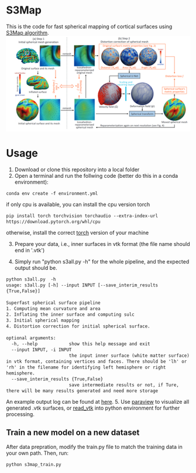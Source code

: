 # S3Map
This is the code for fast spherical mapping of cortical surfaces using [S3Map algorithm](https://link.springer.com/chapter/10.1007/978-3-031-16446-0_16).
![Figure framework](https://github.com/zhaofenqiang/S3Map/blob/main/examples/fig_framework.png)

# Usage
1. Download or clone this repository into a local folder
2. Open a terminal and run the follwing code (better do this in a conda environment):
```
conda env create -f environment.yml
```
if only cpu is available, you can install the cpu version torch
```
pip install torch torchvision torchaudio --extra-index-url https://download.pytorch.org/whl/cpu
```
otherwise, install the correct [torch](https://pytorch.org/get-started/locally/) version of your machine

3. Prepare your data, i.e., inner surfaces in vtk format (the file name should end in '.vtk')

4. Simply run "python s3all.py  -h" for the whole pipeline, and the expected output should be.
```
python s3all.py  -h
usage: s3all.py [-h] --input INPUT [--save_interim_results {True,False}]

Superfast spherical surface pipeline 
1. Computing mean curvature and area 
2. Inflating the inner surface and computing sulc 
3. Initial spherical mapping 
4. Distortion correction for initial spherical surface.

optional arguments:
  -h, --help            show this help message and exit
  --input INPUT, -i INPUT
                        the input inner surface (white matter surface) in vtk format, containing vertices and faces. There should be 'lh' or 'rh' in the filename for identifying left hemisphere or right hemisphere.
  --save_interim_results {True,False}
                        save intermediate results or not, if Ture, there will be many results generated and need more storage

```
An example output log can be found at [here](https://github.com/BRAIN-Lab-UNC/S3Map/blob/main/examples/example_log).
5. Use [paraview](https://www.paraview.org/) to visualize all generated .vtk surfaces, or [read_vtk](https://github.com/zhaofenqiang/S3Map/blob/a96c103f66db443ba52cdafee28af798a527fc54/sphericalunet/utils/vtk.py#L26) into python environment for further processing.

## Train a new model on a new dataset
After data prepration, modify the train.py file to match the training data in your own path. Then, run:
```
python s3map_train.py
```



